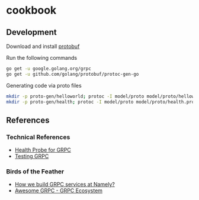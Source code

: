 # cookbook

## Development

Download and install [protobuf](https://github.com/protocolbuffers/protobuf/releases)

Run the following commands

```bash
go get -u google.golang.org/grpc
go get -u github.com/golang/protobuf/protoc-gen-go
```

Generating code via proto files

```bash
mkdir -p proto-gen/helloworld; protoc -I model/proto model/proto/helloworld.proto --go_out=plugins=grpc:proto-gen/helloworld
mkdir -p proto-gen/health; protoc -I model/proto model/proto/health.proto --go_out=plugins=grpc:proto-gen/health
```

## References

### Technical References
- [Health Probe for GRPC](https://github.com/grpc-ecosystem/grpc-health-probe)
- [Testing GRPC](https://github.com/grpc/grpc-go/blob/master/Documentation/gomock-example.md)

### Birds of the Feather
- [How we build GRPC services at Namely?](https://medium.com/namely-labs/how-we-build-grpc-services-at-namely-52a3ae9e7c35)
- [Awesome GRPC - GRPC Ecosystem](https://github.com/grpc-ecosystem/awesome-grpc)
